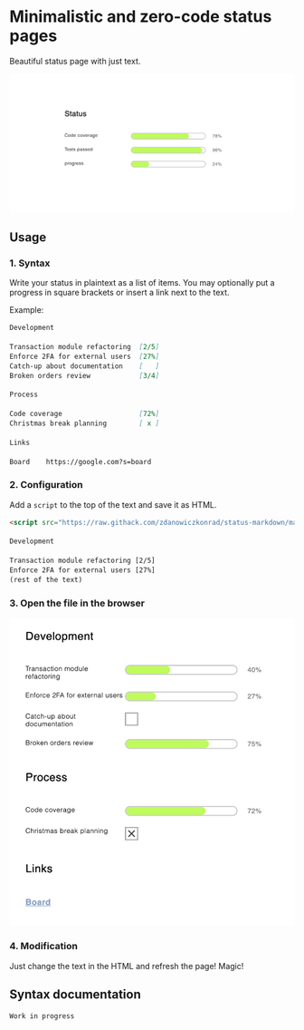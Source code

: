 # Minimalistic and zero-code status pages

Beautiful status page with just text.

![Screenshot](static/status_lead.png)


## Usage

### 1. Syntax

Write your status in plaintext as a list of items. You may optionally put a progress in square brackets or insert a link next to the text.

Example:

```md
Development

Transaction module refactoring  [2/5] 
Enforce 2FA for external users  [27%]
Catch-up about documentation    [   ]
Broken orders review            [3/4]

Process

Code coverage                   [72%]
Christmas break planning        [ x ]

Links

Board    https://google.com?s=board
```

### 2. Configuration

Add a `script` to the top of the text and save it as HTML.

```html
<script src="https://raw.githack.com/zdanowiczkonrad/status-markdown/master/status.js"></script>

Development

Transaction module refactoring [2/5] 
Enforce 2FA for external users [27%]
(rest of the text)
```

### 3. Open the file in the browser

![Screenshot](static/demo.png)

### 4. Modification

Just change the text in the HTML and refresh the page! Magic!

## Syntax documentation

```
Work in progress
```
